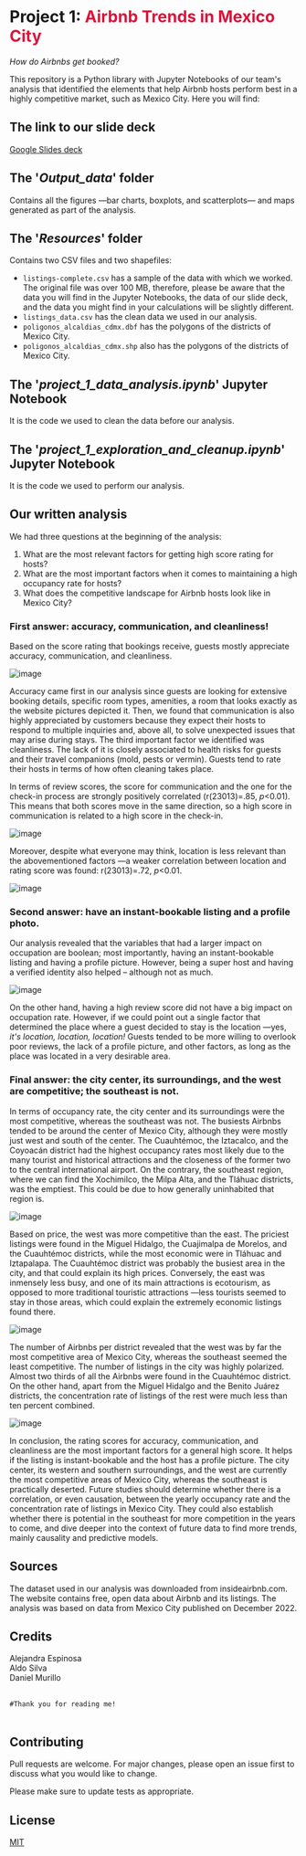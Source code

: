 # Project 1: <font color='crimson'>Airbnb Trends in Mexico City</font>

*How do Airbnbs get booked?*

This repository is a Python library with Jupyter Notebooks of our team's analysis that identified the elements that help Airbnb hosts perform best in a highly competitive market, such as Mexico City. Here you will find:

## The link to our slide deck

[Google Slides deck](https://docs.google.com/presentation/d/1ackgipuGAcztUlJ_ftdtSCkch9yrqRrdwPKUquYkFho/)

## The '*Output_data*' folder

Contains all the figures —bar charts, boxplots, and scatterplots— and maps generated as part of the analysis.

## The '*Resources*' folder

Contains two CSV files and two shapefiles: 
- ```listings-complete.csv``` has a sample of the data with which we worked. The original file was over 100 MB, therefore, please be aware that the data you will find in the Jupyter Notebooks, the data of our slide deck, and the data you might find in your calculations will be slightly different.
- ```listings_data.csv``` has the clean data we used in our analysis.
- ```poligonos_alcaldias_cdmx.dbf``` has the polygons of the districts of Mexico City.
- ```poligonos_alcaldias_cdmx.shp``` also has the polygons of the districts of Mexico City.

## The '*project_1_data_analysis.ipynb*' Jupyter Notebook
It is the code we used to clean the data before our analysis.

## The '*project_1_exploration_and_cleanup.ipynb*' Jupyter Notebook
It is the code we used to perform our analysis.

## Our written analysis

We had three questions at the beginning of the analysis:
1. What are the most relevant factors for getting high score rating for hosts?
2. What are the most important factors when it comes to maintaining a high occupancy rate for hosts? 
3. What does the competitive landscape for Airbnb hosts look like in Mexico City?

### First answer: accuracy, communication, and cleanliness!

Based on the score rating that bookings receive, guests mostly appreciate accuracy, communication, and cleanliness.

![image](https://user-images.githubusercontent.com/118868483/220541567-af6e2634-4a89-4432-9720-a6b0745df11b.png)

Accuracy came first in our analysis since guests are looking for extensive booking details, specific room types, amenities, a room that looks exactly as the website pictures depicted it. Then, we found that communication is also highly appreciated by customers because they expect their hosts to respond to multiple inquiries and, above all, to solve unexpected issues that may arise during stays. The third important factor we identified was cleanliness. The lack of it is closely associated to health risks for guests and their travel companions (mold, pests or vermin). Guests tend to rate their hosts in terms of how often cleaning takes place.

In terms of review scores, the score for communication and the one for the check-in process are strongly positively correlated (r(23013)=.85, *p*<0.01). This means that both scores move in the same direction, so a high score in communication is related to a high score in the check-in.

![image](https://user-images.githubusercontent.com/118868483/220541624-7764b487-03ee-40bc-941e-b4f9074a389c.png)

Moreover, despite what everyone may think, location is less relevant than the abovementioned factors —a weaker correlation between location and rating score was found: r(23013)=.72, *p*<0.01. 

![image](https://user-images.githubusercontent.com/118868483/220541660-45c25397-1b89-428f-80cd-a21b4207e2c8.png)

### Second answer: have an instant-bookable listing and a profile photo. 

Our analysis revealed that the variables that had a larger impact on occupation are boolean; most importantly, having an instant-bookable listing and having a profile picture. However, being a super host and having a verified identity also helped – although not as much.

![image](https://github.com/aldosilesp/project-1/blob/main/Output_data/barchart-Superhost_occupancy.png)

On the other hand, having a high review score did not have a big impact on occupation rate. However, if we could point out a single factor that determined the place where a guest decided to stay is the location —yes, *it's location, location, location!* Guests tended to be more willing to overlook poor reviews, the lack of a profile picture, and other factors, as long as the place was located in a very desirable area.


### Final answer: the city center, its surroundings, and the west are competitive; the southeast is not.

In terms of occupancy rate, the city center and its surroundings were the most competitive, whereas the southeast was not. The busiests Airbnbs tended to be around the center of Mexico City, although they were mostly just west and south of the center. The Cuauhtémoc, the Iztacalco, and the Coyoacán district had the highest occupancy rates most likely due to the many tourist and historical attractions and the closeness of the former two to the central international airport. On the contrary, the southeast region, where we can find the Xochimilco, the Milpa Alta, and the Tláhuac districts, was the emptiest. This could be due to how generally uninhabited that region is.

![image](https://github.com/aldosilesp/project-1/blob/main/Output_data/map-Median%20yearly%20occupancy%20rate%20per%20district.png)

Based on price, the west was more competitive than the east. The priciest listings were found in the Miguel Hidalgo, the Cuajimalpa de Morelos, and the Cuauhtémoc districts, while the most economic were in Tláhuac and Iztapalapa. The Cuauhtémoc district was probably the busiest area in the city, and that could explain its high prices. Conversely, the east was inmensely less busy, and one of its main attractions is ecotourism, as opposed to more traditional touristic attractions —less tourists seemed to stay in those areas, which could explain the extremely economic listings found there.

![image](https://github.com/aldosilesp/project-1/blob/main/Output_data/map-Median%20price%20per%20night%20per%20district.png)

The number of Airbnbs per district revealed that the west was by far the most competitive area of Mexico City, whereas the southeast seemed the least competitive. The number of listings in the city was highly polarized. Almost two thirds of all the Airbnbs were found in the Cuauhtémoc district. On the other hand, apart from the Miguel Hidalgo and the Benito Juárez districts, the concentration rate of listings of the rest were much less than ten percent combined.

![image](https://github.com/aldosilesp/project-1/blob/main/Output_data/map-Concentration%20rate%20of%20listings%20per%20district.png)

In conclusion, the rating scores for accuracy, communication, and cleanliness are the most important factors for a general high score. It helps if the listing is instant-bookable and the host has a profile picture. The city center, its western and southern surroundings, and the west are currently the most competitive areas of Mexico City, whereas the southeast is practically deserted. Future studies should determine whether there is a correlation, or even causation, between the yearly occupancy rate and the concentration rate of listings in Mexico City. They could also establish whether there is potential in the southeast for more competition in the years to come, and dive deeper into the context of future data to find more trends, mainly causality and predictive models.

## Sources

The dataset used in our analysis was downloaded from insideairbnb.com. The website contains free, open data about Airbnb and its listings. The analysis was based on data from Mexico City published on December 2022.


## Credits

Alejandra Espinosa<br>
Aldo Silva<br>
Daniel Murillo<br>
<br>

```#Thank you for reading me!```
<br>
<br>

## Contributing

Pull requests are welcome. For major changes, please open an issue first to discuss what you would like to change.

Please make sure to update tests as appropriate.

## License

[MIT](https://choosealicense.com/licenses/mit/)
